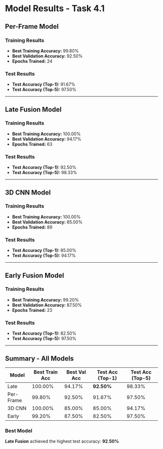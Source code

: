 # Model Results - Task 4.1

## Per-Frame Model

### Training Results
- **Best Training Accuracy:** 99.80%
- **Best Validation Accuracy:** 92.50%
- **Epochs Trained:** 24

### Test Results
- **Test Accuracy (Top-1):** 91.67%
- **Test Accuracy (Top-5):** 97.50%

---

## Late Fusion Model

### Training Results
- **Best Training Accuracy:** 100.00%
- **Best Validation Accuracy:** 94.17%
- **Epochs Trained:** 63

### Test Results
- **Test Accuracy (Top-1):** 92.50%
- **Test Accuracy (Top-5):** 98.33%

---

## 3D CNN Model

### Training Results
- **Best Training Accuracy:** 100.00%
- **Best Validation Accuracy:** 85.00%
- **Epochs Trained:** 89

### Test Results
- **Test Accuracy (Top-1):** 85.00%
- **Test Accuracy (Top-5):** 94.17%

---

## Early Fusion Model

### Training Results
- **Best Training Accuracy:** 99.20%
- **Best Validation Accuracy:** 87.50%
- **Epochs Trained:** 23

### Test Results
- **Test Accuracy (Top-1):** 82.50%
- **Test Accuracy (Top-5):** 97.50%

---

## Summary - All Models

| Model      | Best Train Acc | Best Val Acc | Test Acc (Top-1) | Test Acc (Top-5) |
|------------|----------------|--------------|------------------|------------------|
| Late       | 100.00%        | 94.17%       | **92.50%**       | 98.33%           |
| Per-Frame  | 99.80%         | 92.50%       | 91.67%           | 97.50%           |
| 3D CNN     | 100.00%        | 85.00%       | 85.00%           | 94.17%           |
| Early      | 99.20%         | 87.50%       | 82.50%           | 97.50%           |

### Best Model

**Late Fusion** achieved the highest test accuracy: **92.50%**


